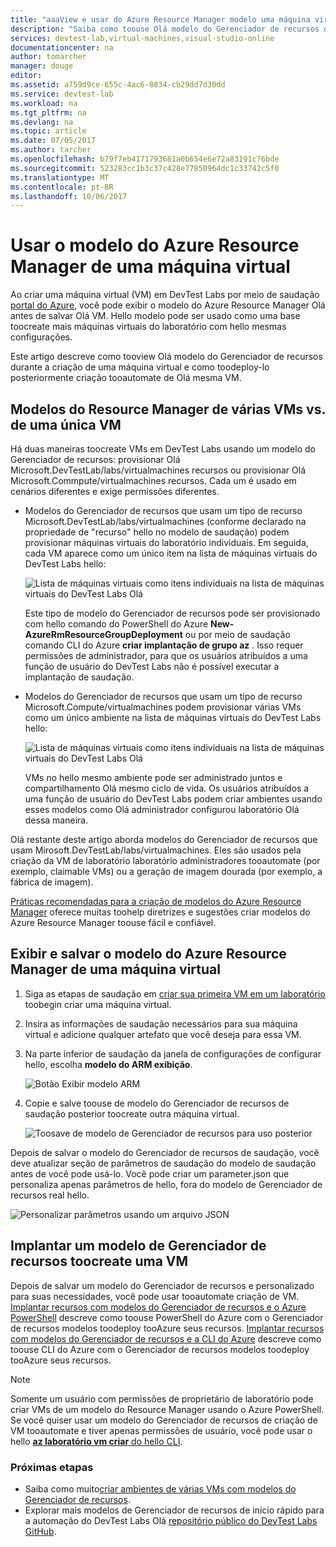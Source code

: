 ```yaml
---
title: "aaaView e usar do Azure Resource Manager modelo uma máquina virtual | Microsoft Docs"
description: "Saiba como toouse Olá modelo do Gerenciador de recursos do Azure de uma máquina virtual toocreate outras VMs"
services: devtest-lab,virtual-machines,visual-studio-online
documentationcenter: na
author: tomarcher
manager: douge
editor: 
ms.assetid: a759d9ce-655c-4ac6-8834-cb29dd7d30dd
ms.service: devtest-lab
ms.workload: na
ms.tgt_pltfrm: na
ms.devlang: na
ms.topic: article
ms.date: 07/05/2017
ms.author: tarcher
ms.openlocfilehash: b79f7eb4171793681a0b654e6e72a83191c76bde
ms.sourcegitcommit: 523283cc1b3c37c428e77850964dc1c33742c5f0
ms.translationtype: MT
ms.contentlocale: pt-BR
ms.lasthandoff: 10/06/2017
---
```

# <a name="use-a-virtual-machines-azure-resource-manager-template"></a>Usar o modelo do Azure Resource Manager de uma máquina virtual

Ao criar uma máquina virtual (VM) em DevTest Labs por meio de saudação [portal do Azure](http://go.microsoft.com/fwlink/p/?LinkID=525040), você pode exibir o modelo do Azure Resource Manager Olá antes de salvar Olá VM. Hello modelo pode ser usado como uma base toocreate mais máquinas virtuais do laboratório com hello mesmas configurações.

Este artigo descreve como tooview Olá modelo do Gerenciador de recursos durante a criação de uma máquina virtual e como toodeploy-lo posteriormente criação tooautomate de Olá mesma VM.

## <a name="multi-vm-vs-single-vm-resource-manager-templates"></a>Modelos do Resource Manager de várias VMs vs. de uma única VM
Há duas maneiras toocreate VMs em DevTest Labs usando um modelo do Gerenciador de recursos: provisionar Olá Microsoft.DevTestLab/labs/virtualmachines recursos ou provisionar Olá Microsoft.Commpute/virtualmachines recursos. Cada um é usado em cenários diferentes e exige permissões diferentes.

- Modelos do Gerenciador de recursos que usam um tipo de recurso Microsoft.DevTestLab/labs/virtualmachines (conforme declarado na propriedade de "recurso" hello no modelo de saudação) podem provisionar máquinas virtuais do laboratório individuais. Em seguida, cada VM aparece como um único item na lista de máquinas virtuais do DevTest Labs hello:

   ![Lista de máquinas virtuais como itens individuais na lista de máquinas virtuais do DevTest Labs Olá](./media/devtest-lab-use-arm-template/devtestlab-lab-vm-single-item.png)

   Este tipo de modelo do Gerenciador de recursos pode ser provisionado com hello comando do PowerShell do Azure **New-AzureRmResourceGroupDeployment** ou por meio de saudação comando CLI do Azure **criar implantação de grupo az** . Isso requer permissões de administrador, para que os usuários atribuídos a uma função de usuário do DevTest Labs não é possível executar a implantação de saudação. 

- Modelos do Gerenciador de recursos que usam um tipo de recurso Microsoft.Compute/virtualmachines podem provisionar várias VMs como um único ambiente na lista de máquinas virtuais do DevTest Labs hello:

   ![Lista de máquinas virtuais como itens individuais na lista de máquinas virtuais do DevTest Labs Olá](./media/devtest-lab-use-arm-template/devtestlab-lab-vm-single-environment.png)

   VMs no hello mesmo ambiente pode ser administrado juntos e compartilhamento Olá mesmo ciclo de vida. Os usuários atribuídos a uma função de usuário do DevTest Labs podem criar ambientes usando esses modelos como Olá administrador configurou laboratório Olá dessa maneira.

Olá restante deste artigo aborda modelos do Gerenciador de recursos que usam Mirosoft.DevTestLab/labs/virtualmachines. Eles são usados pela criação da VM de laboratório laboratório administradores tooautomate (por exemplo, claimable VMs) ou a geração de imagem dourada (por exemplo, a fábrica de imagem).

[Práticas recomendadas para a criação de modelos do Azure Resource Manager](https://docs.microsoft.com/azure/azure-resource-manager/resource-manager-template-best-practices) oferece muitas toohelp diretrizes e sugestões criar modelos do Azure Resource Manager toouse fácil e confiável.

## <a name="view-and-save-a-virtual-machines-resource-manager-template"></a>Exibir e salvar o modelo do Azure Resource Manager de uma máquina virtual
1. Siga as etapas de saudação em [criar sua primeira VM em um laboratório](devtest-lab-create-first-vm.md) toobegin criar uma máquina virtual.
1. Insira as informações de saudação necessários para sua máquina virtual e adicione qualquer artefato que você deseja para essa VM.
1. Na parte inferior de saudação da janela de configurações de configurar hello, escolha **modelo do ARM exibição**.

   ![Botão Exibir modelo ARM](./media/devtest-lab-use-arm-template/devtestlab-lab-view-rm-template.png)
1. Copie e salve toouse de modelo do Gerenciador de recursos de saudação posterior toocreate outra máquina virtual.

   ![Toosave de modelo de Gerenciador de recursos para uso posterior](./media/devtest-lab-use-arm-template/devtestlab-lab-copy-rm-template.png)

Depois de salvar o modelo do Gerenciador de recursos de saudação, você deve atualizar seção de parâmetros de saudação do modelo de saudação antes de você pode usá-lo. Você pode criar um parameter.json que personaliza apenas parâmetros de hello, fora do modelo de Gerenciador de recursos real hello. 

![Personalizar parâmetros usando um arquivo JSON](./media/devtest-lab-use-arm-template/devtestlab-lab-custom-params.png)

## <a name="deploy-a-resource-manager-template-toocreate-a-vm"></a>Implantar um modelo de Gerenciador de recursos toocreate uma VM
Depois de salvar um modelo do Gerenciador de recursos e personalizado para suas necessidades, você pode usar tooautomate criação de VM. [Implantar recursos com modelos do Gerenciador de recursos e o Azure PowerShell](https://docs.microsoft.com/azure/azure-resource-manager/resource-group-template-deploy) descreve como toouse PowerShell do Azure com o Gerenciador de recursos modelos toodeploy tooAzure seus recursos. [Implantar recursos com modelos do Gerenciador de recursos e a CLI do Azure](https://docs.microsoft.com/azure/azure-resource-manager/resource-group-template-deploy-cli) descreve como toouse CLI do Azure com o Gerenciador de recursos modelos toodeploy tooAzure seus recursos.

> [!NOTE]
> Somente um usuário com permissões de proprietário de laboratório pode criar VMs de um modelo do Resource Manager usando o Azure PowerShell. Se você quiser usar um modelo do Gerenciador de recursos de criação de VM tooautomate e tiver apenas permissões de usuário, você pode usar o hello [ **az laboratório vm criar** do hello CLI](https://docs.microsoft.com/cli/azure/lab/vm#create).

### <a name="next-steps"></a>Próximas etapas
* Saiba como muito[criar ambientes de várias VMs com modelos do Gerenciador de recursos](devtest-lab-create-environment-from-arm.md).
* Explorar mais modelos de Gerenciador de recursos de início rápido para a automação do DevTest Labs Olá [repositório público do DevTest Labs GitHub](https://github.com/Azure/azure-quickstart-templates).
